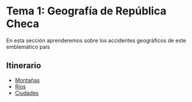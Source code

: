 # Tema 1: Geografía de República Checa
En esta sección aprenderemos sobre los accidentes geográficos de este emblemático país
## Itinerario
- [Montañas](montana.md)
- [Ríos](rios.md)
- [Ciudades](ciudades.md)
